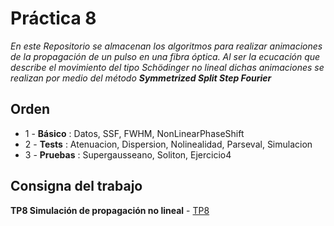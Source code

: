 # Práctica 8

_En este Repositorio se almacenan los algoritmos para realizar animaciones de la propagación de un pulso en una fibra óptica.
Al ser la ecucación que describe el movimiento del tipo Schödinger no lineal dichas animaciones se realizan por medio del método
**Symmetrized Split Step Fourier**_


## Orden

* 1 - **Básico** : Datos, SSF, FWHM, NonLinearPhaseShift
* 2 - **Tests**  : Atenuacion, Dispersion, Nolinealidad, Parseval, Simulacion
* 3 - **Pruebas** : Supergausseano, Soliton, Ejercicio4


## Consigna del trabajo

**TP8 Simulación de propagación no lineal** - [TP8](https://github.com/pdlsantos/Symmetrized_SSF/blob/main/Pr%C3%A1ctica%208%20-%20simulaciones.pdf)
